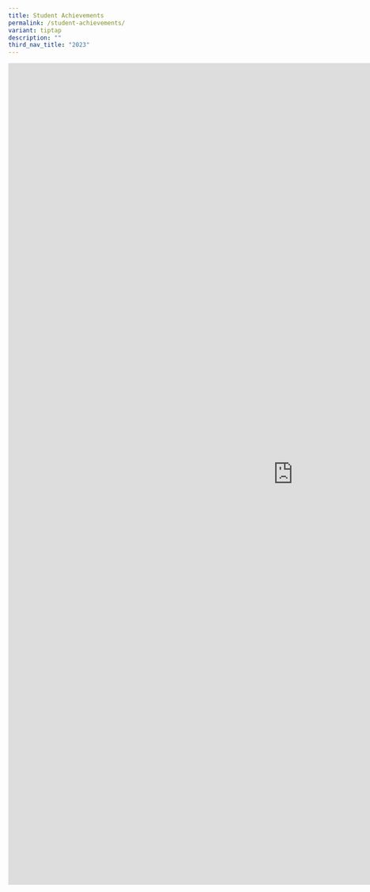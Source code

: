 ```yaml
---
title: Student Achievements
permalink: /student-achievements/
variant: tiptap
description: ""
third_nav_title: "2023"
---
```

<div class="iframe-wrapper">
<iframe height="1661" width="1152" allowfullscreen="true" frameborder="0" src="https://docs.google.com/presentation/d/e/2PACX-1vQQHHKQpx5r8bLo1nYBUDA_P7nBOigrw1KSDYPFYMJFVZv7Xo06b4NtNi-yJCOzc-3TfwSET7YJVIep/embed?start=true&amp;loop=true&amp;delayms=10000"></iframe>
</div>
<p></p>